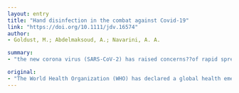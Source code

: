 ```yaml
---
layout: entry
title: "Hand disinfection in the combat against Covid-19"
link: "https://doi.org/10.1111/jdv.16574"
author:
- Goldust, M.; Abdelmaksoud, A.; Navarini, A. A.

summary:
- "the new corona virus (SARS-CoV-2) has raised concerns??of rapid spread from human-to-human. 2019-nCoV can be passed directly from person to person by respiratory droplets. Like severe acute respiratory syndrome, 2019-NCoV may also be transmitted through contact and fomites. World Health Organization declares a global health emergency over a??new Coronavirus. The new virus has raised global attention with raising concerns."

original:
- "The World Health Organization (WHO) has declared a global health emergency over a??new coronavirus. The new corona virus (SARS-CoV-2) has raised global attention with raising concerns??of rapid spread from human-to-human. Like severe acute respiratory syndrome (SARS)-nCoV, 2019-nCoV can be passed directly from person to person by respiratory droplets, and may also be transmitted through contact and fomites."
---
```



